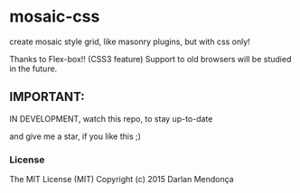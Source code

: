 # mosaic-css

create mosaic style grid, like masonry plugins, but with css only!

Thanks to Flex-box!! (CSS3 feature)
Support to old browsers will be studied in the future.


## IMPORTANT: 
IN DEVELOPMENT, watch this repo, to stay up-to-date

and give me a star, if you like this ;)

<!-- # install

Install using ```bower``` or ```npm```.

```sh
bower install --save mosaic-css
```

```sh
npm install --save mosaic-css
``` -->

### License
The MIT License (MIT)
Copyright (c) 2015 Darlan Mendonça

